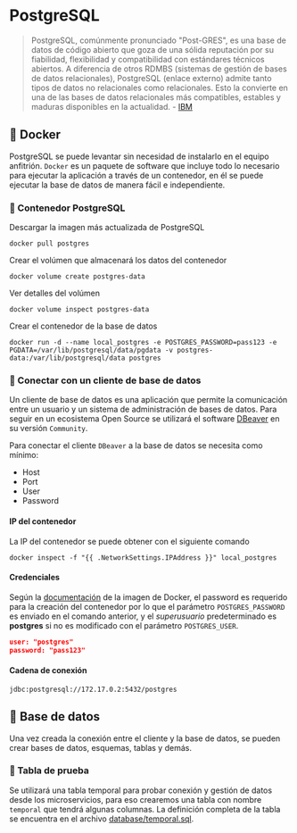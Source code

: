 # PostgreSQL

> PostgreSQL, comúnmente pronunciado "Post-GRES", es una base de datos de código abierto que goza de una sólida reputación por su fiabilidad, flexibilidad y compatibilidad con estándares técnicos abiertos. A diferencia de otros RDMBS (sistemas de gestión de bases de datos relacionales), PostgreSQL (enlace externo) admite tanto tipos de datos no relacionales como relacionales. Esto la convierte en una de las bases de datos relacionales más compatibles, estables y maduras disponibles en la actualidad. - [IBM](https://www.ibm.com/es-es/topics/postgresql)

## 📌 Docker

PostgreSQL se puede levantar sin necesidad de instalarlo en el equipo anfitrión. `Docker` es un paquete de software que incluye todo lo necesario para ejecutar la aplicación a través de un contenedor, en él se puede ejecutar la base de datos de manera fácil e independiente.

### 🔶 Contenedor PostgreSQL

Descargar la imagen más actualizada de PostgreSQL

```shell
docker pull postgres
```

Crear el volúmen que almacenará los datos del contenedor

```shell
docker volume create postgres-data
```

Ver detalles del volúmen

```shell
docker volume inspect postgres-data
```

Crear el contenedor de la base de datos

```shell
docker run -d --name local_postgres -e POSTGRES_PASSWORD=pass123 -e PGDATA=/var/lib/postgresql/data/pgdata -v postgres-data:/var/lib/postgresql/data postgres
```

### 🔶 Conectar con un cliente de base de datos

Un cliente de base de datos es una aplicación que permite la comunicación entre un usuario y un sistema de administración de bases de datos. Para seguir en un ecosistema Open Source se utilizará el software [DBeaver](https://dbeaver.io/) en su versión `Community`.

Para conectar el cliente `DBeaver` a la base de datos se necesita como mínimo:

- Host
- Port
- User
- Password

#### IP del contenedor

La IP del contenedor se puede obtener con el siguiente comando

```shell
docker inspect -f "{{ .NetworkSettings.IPAddress }}" local_postgres
```

#### Credenciales

Según la [documentación](https://hub.docker.com/_/postgres) de la imagen de Docker, el password es requerido para la creación del contenedor por lo que el parámetro `POSTGRES_PASSWORD` es enviado en el comando anterior, y el _superusuario_ predeterminado es **postgres** si no es modificado con el parámetro `POSTGRES_USER`.

```json
user: "postgres"
password: "pass123"
```

#### Cadena de conexión

```
jdbc:postgresql://172.17.0.2:5432/postgres
```

## 📌 Base de datos

Una vez creada la conexión entre el cliente y la base de datos, se pueden crear bases de datos, esquemas, tablas y demás.

### 🔶 Tabla de prueba

Se utilizará una tabla temporal para probar conexión y gestión de datos desde los microservicios, para eso crearemos una tabla con nombre `temporal` que tendrá algunas columnas. La definición completa de la tabla se encuentra en el archivo [database/temporal.sql](database/temporal.sql).
